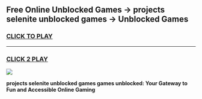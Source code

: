 
## Free Online Unblocked Games → projects selenite unblocked games → Unblocked Games
<h3>
<a href="https://premium.freeplayer.one?title=projects_selenite_unblocked_games&ref=21F">CLICK TO PLAY</a></h3>
<hr>

<h3>
<a href="https://premium.freeplayer.one?title=projects_selenite_unblocked_games&ref=21F">CLICK 2 PLAY</a>
  
</h3>

<a href="https://premium.freeplayer.one?title=projects_selenite_unblocked_games&ref=21F/"><img src="https://clearcache.store/games.png"></a>


**projects selenite unblocked games games unblocked: Your Gateway to Fun and Accessible Online Gaming**
